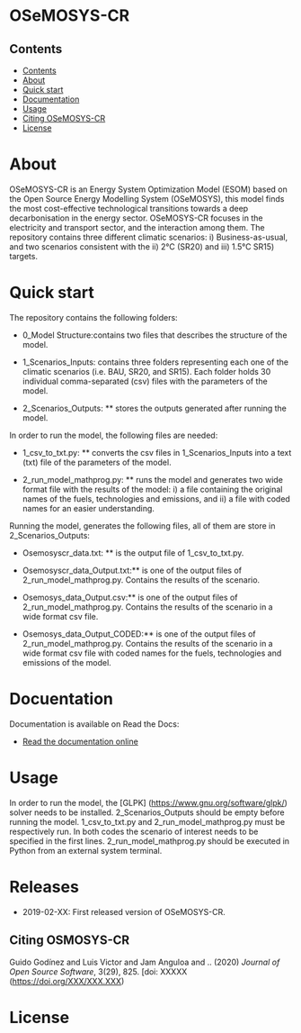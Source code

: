 # OSeMOSYS-CR

## Contents

- [Contents](#contents)
- [About](#about)
- [Quick start](#quick-start)
- [Documentation](#documentation)
- [Usage](#usage)
- [Citing OSeMOSYS-CR](#citing-osemosys-cr)
- [License](#license)

# About 

OSeMOSYS-CR is an Energy System Optimization Model (ESOM) based on the Open Source Energy Modelling System (OSeMOSYS), this model finds the most cost-effective technological transitions towards a deep decarbonisation in the energy sector. OSeMOSYS-CR focuses in the electricity and transport sector, and the interaction among them. The repository contains three different climatic scenarios: i) Business-as-usual, and two scenarios consistent with the ii) 2°C (SR20) and iii) 1.5°C SR15) targets. 

# Quick start

The repository contains the following folders: 

* 0_Model Structure:contains two files that describes the structure of the model. 

* 1_Scenarios_Inputs: contains three folders representing each one of the climatic scenarios (i.e. BAU, SR20, and SR15). Each folder holds 30 individual comma-separated (csv) files with the parameters of the model. 

* 2_Scenarios_Outputs: ** stores the outputs generated after running the model. 

In order to run the model, the following files are needed: 

* 1_csv_to_txt.py: ** converts the csv files in 1_Scenarios_Inputs into a text (txt) file of the parameters of the model. 

* 2_run_model_mathprog.py: ** runs the model and generates two wide format file with the results of the model: i) a file containing the original names of the fuels, technologies and emissions, and ii) a file with coded names for an easier understanding. 

 Running the model, generates the following files, all of them are store in 2_Scenarios_Outputs:

* Osemosyscr_data.txt: ** is the output file of 1_csv_to_txt.py. 

* Osemosyscr_data_Output.txt:** is one of the output files of 2_run_model_mathprog.py. Contains the results of the scenario.

* Osemosys_data_Output.csv:** is one of the output files of 2_run_model_mathprog.py. Contains the results of the scenario in a wide format csv file. 

* Osemosys_data_Output_CODED:** is one of the output files of 2_run_model_mathprog.py. Contains the results of the scenario in a wide format csv file with coded names for the fuels, technologies and emissions of the model. 

# Docuentation

Documentation is available on Read the Docs:

* [Read the documentation online](https://osemosyscr.readthedocs.io/en/stable/)

# Usage

In order to run the model, the [GLPK] (https://www.gnu.org/software/glpk/) solver needs to be installed. 2_Scenarios_Outputs should be empty before running the model. 1_csv_to_txt.py and 2_run_model_mathprog.py must be respectively run. In both codes the scenario of interest needs to be specified in the first lines. 2_run_model_mathprog.py should be executed in Python from an external system terminal.

# Releases
* 2019-02-XX: First released version of OSeMOSYS-CR.

## Citing OSMOSYS-CR
Guido Godínez and Luis Victor and Jam Anguloa and .. (2020) *Journal of Open Source Software*, 3(29), 825. [doi: XXXXX (https://doi.org/XXX/XXX.XXX)


# License
